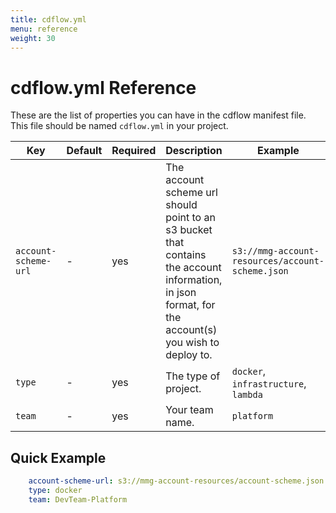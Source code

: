 ```yaml
---
title: cdflow.yml
menu: reference
weight: 30
---
```


# cdflow.yml Reference

These are the list of properties you can have in the cdflow manifest file. This file should be named `cdflow.yml` in your project.


| Key | Default | Required | Description | Example |
| --- | ------- | -------- | ----------- | ------- |
| `account-scheme-url` | - | yes | The account scheme url should point to an s3 bucket that contains the account information, in json format, for the account(s) you wish to deploy to. | `s3://mmg-account-resources/account-scheme.json` |
| `type` | - | yes | The type of project. | `docker`, `infrastructure`, `lambda` |
| `team` | - | yes | Your team name. | `platform` |

## Quick Example

```yaml
    account-scheme-url: s3://mmg-account-resources/account-scheme.json
    type: docker
    team: DevTeam-Platform
```
